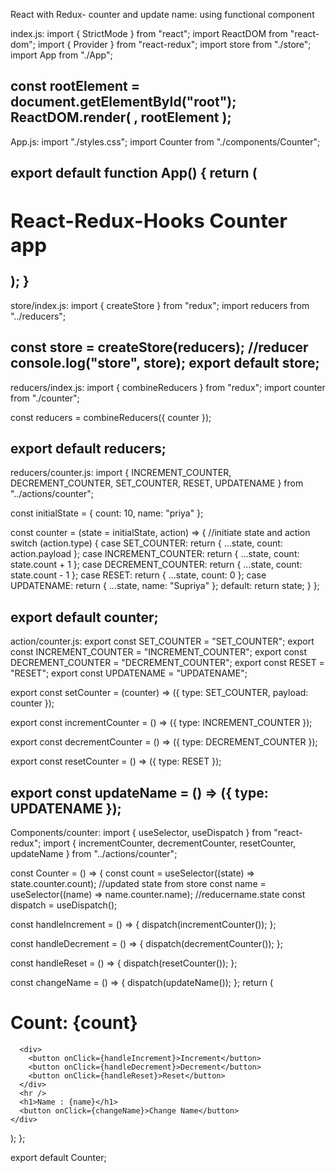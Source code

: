 React with Redux- counter and update name: using functional component

index.js:
import { StrictMode } from "react";
import ReactDOM from "react-dom";
import { Provider } from "react-redux";
import store from "./store";
import App from "./App";

const rootElement = document.getElementById("root");
ReactDOM.render(
  <StrictMode>
    <Provider store={store}>
      <App />
    </Provider>
  </StrictMode>,
  rootElement
);
----------------------------------------------------
App.js:
import "./styles.css";
import Counter from "./components/Counter";

export default function App() {
  return (
    <div className="App">
      <h2>React-Redux-Hooks Counter app</h2>
      <Counter />
    </div>
  );
}
-----------------------------------------------------
store/index.js:
import { createStore } from "redux";
import reducers from "../reducers";

const store = createStore(reducers); //reducer
console.log("store", store);
export default store;
----------------------------------------------------
reducers/index.js:
import { combineReducers } from "redux";
import counter from "./counter";

const reducers = combineReducers({
  counter
});

export default reducers;
-----------------------------------------------------
reducers/counter.js:
import {
  INCREMENT_COUNTER,
  DECREMENT_COUNTER,
  SET_COUNTER,
  RESET,
  UPDATENAME
} from "../actions/counter";

const initialState = {
  count: 10,
  name: "priya"
};

const counter = (state = initialState, action) => { //initiate state and action
  switch (action.type) {
    case SET_COUNTER:
      return {
        ...state,
        count: action.payload
      };
    case INCREMENT_COUNTER:
      return {
        ...state,
        count: state.count + 1
      };
    case DECREMENT_COUNTER:
      return {
        ...state,
        count: state.count - 1
      };
    case RESET:
      return {
        ...state,
        count: 0
      };
    case UPDATENAME:
      return {
        ...state,
        name: "Supriya"
      };
    default:
      return state;
  }
};

export default counter;
---------------------------------------------------------------------
action/counter.js:
export const SET_COUNTER = "SET_COUNTER";
export const INCREMENT_COUNTER = "INCREMENT_COUNTER";
export const DECREMENT_COUNTER = "DECREMENT_COUNTER";
export const RESET = "RESET";
export const UPDATENAME = "UPDATENAME";

export const setCounter = (counter) => ({
  type: SET_COUNTER,
  payload: counter
});

export const incrementCounter = () => ({
  type: INCREMENT_COUNTER
});

export const decrementCounter = () => ({
  type: DECREMENT_COUNTER
});

export const resetCounter = () => ({
  type: RESET
});

export const updateName = () => ({
  type: UPDATENAME
});
------------------------------------------------------------
Components/counter:
import { useSelector, useDispatch } from "react-redux";
import {
  incrementCounter,
  decrementCounter,
  resetCounter,
  updateName
} from "../actions/counter";

const Counter = () => {
  const count = useSelector((state) => state.counter.count); //updated state from store
  const name = useSelector((name) => name.counter.name); //reducername.state
  const dispatch = useDispatch();

  const handleIncrement = () => {
    dispatch(incrementCounter());
  };

  const handleDecrement = () => {
    dispatch(decrementCounter());
  };

  const handleReset = () => {
    dispatch(resetCounter());
  };

  const changeName = () => {
    dispatch(updateName());
  };
  return (
    <div>
      <h1>Count: {count}</h1>

      <div>
        <button onClick={handleIncrement}>Increment</button>
        <button onClick={handleDecrement}>Decrement</button>
        <button onClick={handleReset}>Reset</button>
      </div>
      <hr />
      <h1>Name : {name}</h1>
      <button onClick={changeName}>Change Name</button>
    </div>
  );
};

export default Counter;